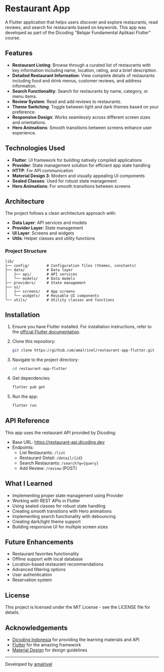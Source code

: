 # Restaurant App

A Flutter application that helps users discover and explore restaurants, read reviews, and search for restaurants based on keywords. This app was developed as part of the Dicoding "Belajar Fundamental Aplikasi Flutter" course.

## Features

- **Restaurant Listing**: Browse through a curated list of restaurants with key information including name, location, rating, and a brief description.
- **Detailed Restaurant Information**: View complete details of restaurants including food and drink menus, customer reviews, and address information.
- **Search Functionality**: Search for restaurants by name, category, or menu items.
- **Review System**: Read and add reviews to restaurants.
- **Theme Switching**: Toggle between light and dark themes based on your preference.
- **Responsive Design**: Works seamlessly across different screen sizes and orientations.
- **Hero Animations**: Smooth transitions between screens enhance user experience.

## Technologies Used

- **Flutter**: UI framework for building natively compiled applications
- **Provider**: State management solution for efficient app state handling
- **HTTP**: For API communication
- **Material Design 3**: Modern and visually appealing UI components
- **Sealed Classes**: Used for robust state management
- **Hero Animations**: For smooth transitions between screens

## Architecture

The project follows a clean architecture approach with:

- **Data Layer**: API services and models
- **Provider Layer**: State management
- **UI Layer**: Screens and widgets
- **Utils**: Helper classes and utility functions

### Project Structure

```
lib/
├── config/        # Configuration files (themes, constants)
├── data/          # Data layer
│   ├── api/       # API services
│   └── models/    # Data models
├── providers/     # State management
├── ui/           
│   ├── screens/   # App screens
│   └── widgets/   # Reusable UI components
└── utils/         # Utility classes and functions
```

## Installation

1. Ensure you have Flutter installed. For installation instructions, refer to the [official Flutter documentation](https://flutter.dev/docs/get-started/install).

2. Clone this repository:
   ```bash
   git clone https://github.com/amalrivel/restaurant-app-flutter.git
   ```

3. Navigate to the project directory:
   ```bash
   cd restaurant-app-flutter
   ```

4. Get dependencies:
   ```bash
   flutter pub get
   ```

5. Run the app:
   ```bash
   flutter run
   ```

## API Reference

This app uses the restaurant API provided by Dicoding:
- Base URL: https://restaurant-api.dicoding.dev
- Endpoints:
  - List Restaurants: `/list`
  - Restaurant Detail: `/detail/{id}`
  - Search Restaurants: `/search?q={query}`
  - Add Review: `/review` (POST)

## What I Learned

- Implementing proper state management using Provider
- Working with REST APIs in Flutter
- Using sealed classes for robust state handling
- Creating smooth transitions with Hero animations
- Implementing search functionality with debouncing
- Creating dark/light theme support
- Building responsive UI for multiple screen sizes

## Future Enhancements

- Restaurant favorites functionality
- Offline support with local database
- Location-based restaurant recommendations
- Advanced filtering options
- User authentication
- Reservation system

## License

This project is licensed under the MIT License - see the LICENSE file for details.

## Acknowledgements

- [Dicoding Indonesia](https://www.dicoding.com/) for providing the learning materials and API
- [Flutter](https://flutter.dev/) for the amazing framework
- [Material Design](https://material.io/design) for design guidelines

---

Developed by [amalrivel](https://github.com/amalrivel)
